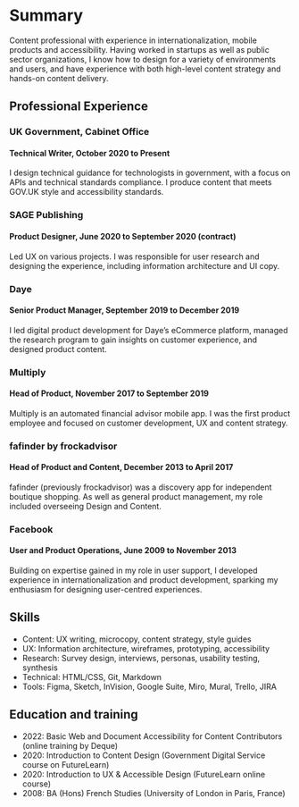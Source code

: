 # Summary
Content professional with experience in internationalization, mobile products and accessibility. Having worked in startups as well as public sector organizations, I know how to design for a variety of environments and users, and have experience with both high-level content strategy and hands-on content delivery. 

## Professional Experience
### UK Government, Cabinet Office
#### Technical Writer, October 2020 to Present
I design technical guidance for technologists in government, with a focus on APIs and technical standards compliance. I produce content that meets GOV.UK style and accessibility standards.

### SAGE Publishing
#### Product Designer, June 2020 to September 2020 (contract)
Led UX on various projects. I was responsible for user research and designing the experience, including information architecture and UI copy. 

### Daye
#### Senior Product Manager,  September 2019 to December 2019
I led digital product development for Daye’s eCommerce platform, managed the research program to gain insights on customer experience, and designed product content.

### Multiply
#### Head of Product, November 2017 to September 2019
Multiply is an automated financial advisor mobile app. I was the first product employee and focused on customer development, UX and content strategy.

### fafinder by frockadvisor
#### Head of Product and Content, December 2013 to April 2017
fafinder (previously frockadvisor) was a discovery app for independent boutique shopping. As well as general product management, my role included overseeing Design and Content.

### Facebook
#### User and Product Operations, June 2009 to November 2013
Building on expertise gained in my role in user support, I developed experience in  internationalization and product development, sparking my enthusiasm for designing user-centred experiences. 

## Skills
* Content: UX writing, microcopy, content strategy, style guides
* UX: Information architecture, wireframes, prototyping, accessibility
* Research: Survey design, interviews, personas, usability testing, synthesis
* Technical: HTML/CSS, Git, Markdown
* Tools: Figma, Sketch, InVision, Google Suite, Miro, Mural, Trello, JIRA

## Education and training
* 2022: Basic Web and Document Accessibility for Content Contributors (online training by Deque)
* 2020: Introduction to Content Design (Government Digital Service course on FutureLearn)
* 2020: Introduction to UX & Accessible Design (FutureLearn online course)
* 2008: BA (Hons) French Studies (University of London in Paris, France)
